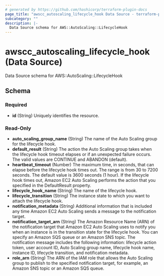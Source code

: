 ```yaml
---
# generated by https://github.com/hashicorp/terraform-plugin-docs
page_title: "awscc_autoscaling_lifecycle_hook Data Source - terraform-provider-awscc"
subcategory: ""
description: |-
  Data Source schema for AWS::AutoScaling::LifecycleHook
---
```


# awscc_autoscaling_lifecycle_hook (Data Source)

Data Source schema for AWS::AutoScaling::LifecycleHook



<!-- schema generated by tfplugindocs -->
## Schema

### Required

- **id** (String) Uniquely identifies the resource.

### Read-Only

- **auto_scaling_group_name** (String) The name of the Auto Scaling group for the lifecycle hook.
- **default_result** (String) The action the Auto Scaling group takes when the lifecycle hook timeout elapses or if an unexpected failure occurs. The valid values are CONTINUE and ABANDON (default).
- **heartbeat_timeout** (Number) The maximum time, in seconds, that can elapse before the lifecycle hook times out. The range is from 30 to 7200 seconds. The default value is 3600 seconds (1 hour). If the lifecycle hook times out, Amazon EC2 Auto Scaling performs the action that you specified in the DefaultResult property.
- **lifecycle_hook_name** (String) The name of the lifecycle hook.
- **lifecycle_transition** (String) The instance state to which you want to attach the lifecycle hook.
- **notification_metadata** (String) Additional information that is included any time Amazon EC2 Auto Scaling sends a message to the notification target.
- **notification_target_arn** (String) The Amazon Resource Name (ARN) of the notification target that Amazon EC2 Auto Scaling uses to notify you when an instance is in the transition state for the lifecycle hook. You can specify an Amazon SQS queue or an Amazon SNS topic. The notification message includes the following information: lifecycle action token, user account ID, Auto Scaling group name, lifecycle hook name, instance ID, lifecycle transition, and notification metadata.
- **role_arn** (String) The ARN of the IAM role that allows the Auto Scaling group to publish to the specified notification target, for example, an Amazon SNS topic or an Amazon SQS queue.



